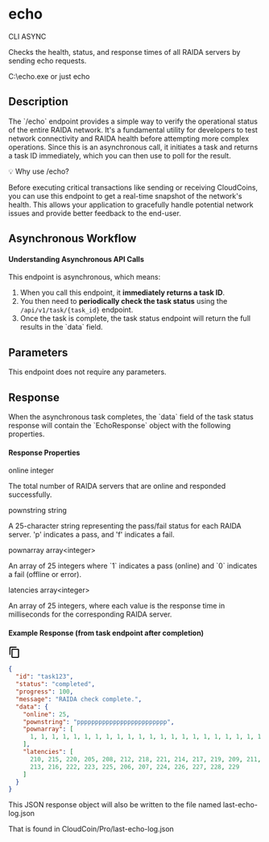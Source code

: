 
# echo

CLI ASYNC

Checks the health, status, and response times of all RAIDA servers by
sending echo requests.

C:\echo.exe or just echo

## Description

The \`/echo\` endpoint provides a simple way to verify the operational
status of the entire RAIDA network. It\'s a fundamental utility for
developers to test network connectivity and RAIDA health before
attempting more complex operations. Since this is an asynchronous call,
it initiates a task and returns a task ID immediately, which you can
then use to poll for the result.


💡 Why use /echo?

Before executing critical transactions like sending or receiving
CloudCoins, you can use this endpoint to get a real-time snapshot of the
network\'s health. This allows your application to gracefully handle
potential network issues and provide better feedback to the end-user.

## Asynchronous Workflow

#### Understanding Asynchronous API Calls

This endpoint is asynchronous, which means:

1.  When you call this endpoint, it **immediately returns a task ID**.
2.  You then need to **periodically check the task status** using the
    `/api/v1/task/{task_id}` endpoint.
3.  Once the task is complete, the task status endpoint will return the
    full results in the \`data\` field.
## Parameters

This endpoint does not require any parameters.

## Response

When the asynchronous task completes, the \`data\` field of the task
status response will contain the \`EchoResponse\` object with the
following properties.


#### Response Properties


online integer


The total number of RAIDA servers that are online and responded
successfully.

pownstring  string

A 25-character string representing the pass/fail status for each RAIDA
server. \'p\' indicates a pass, and \'f\' indicates a fail.

pownarray array\<integer\>

An array of 25 integers where \`1\` indicates a pass (online) and \`0\`
indicates a fail (offline or error).

latencies array\<integer\>

An array of 25 integers, where each value is the response time in
milliseconds for the corresponding RAIDA server.

#### Example Response (from task endpoint after completion)

![](data:image/svg+xml;base64,PHN2ZyB4bWxucz0iaHR0cDovL3d3dy53My5vcmcvMjAwMC9zdmciIGhlaWdodD0iMjQiIHZpZXdib3g9IjAgMCAyNCAyNCIgd2lkdGg9IjI0IiBmaWxsPSJjdXJyZW50Q29sb3IiPjxwYXRoIGQ9Ik0wIDBoMjR2MjRIMHoiIGZpbGw9Im5vbmUiPjwvcGF0aD48cGF0aCBkPSJNMTYgMUg0Yy0xLjEgMC0yIC45LTIgMnYxNGgyVjNoMTJWMXptMyA0SDhjLTEuMSAwLTIgLjktMiAydjE0YzAgMS4xLjkgMiAyIDJoMTFjMS4xIDAgMi0uOSAyLTJWN2MwLTEuMS0uOS0yLTItMnptMCAxNkg4VjdoMTF2MTR6Ij48L3BhdGg+PC9zdmc+)

``` json
{
  "id": "task123",
  "status": "completed",
  "progress": 100,
  "message": "RAIDA check complete.",
  "data": {
    "online": 25,
    "pownstring": "ppppppppppppppppppppppppp",
    "pownarray": [
      1, 1, 1, 1, 1, 1, 1, 1, 1, 1, 1, 1, 1, 1, 1, 1, 1, 1, 1, 1, 1, 1, 1, 1, 1
    ],
    "latencies": [
      210, 215, 220, 205, 208, 212, 218, 221, 214, 217, 219, 209, 211,
      213, 216, 222, 223, 225, 206, 207, 224, 226, 227, 228, 229
    ]
  }
}
```
This JSON response object will also be written to the file named last-echo-log.json        

That is found in CloudCoin/Pro/last-echo-log.json        
